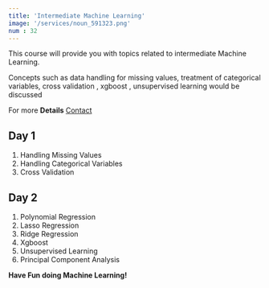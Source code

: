 ```yaml
---
title: 'Intermediate Machine Learning'
image: '/services/noun_591323.png' 
num : 32  
---
```


This course will provide you with topics related to intermediate Machine Learning.

Concepts such as data handling for missing values, treatment of categorical variables, cross validation , xgboost , unsupervised learning would be discussed           
        
             
For more **Details**   <a href="{{site.baseurl}}/contact" class="button">Contact</a>


## Day 1
1. Handling Missing Values
2. Handling Categorical Variables        
3. Cross Validation           


## Day 2                 
1. Polynomial Regression            
2. Lasso Regression       
3. Ridge Regression       
4. Xgboost      
5. Unsupervised Learning                    
5. Principal Component Analysis     


**Have Fun doing Machine Learning!**